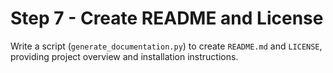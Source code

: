 # Step 7 - Create README and License

Write a script (`generate_documentation.py`) to create `README.md` and `LICENSE`, providing project overview and installation instructions.